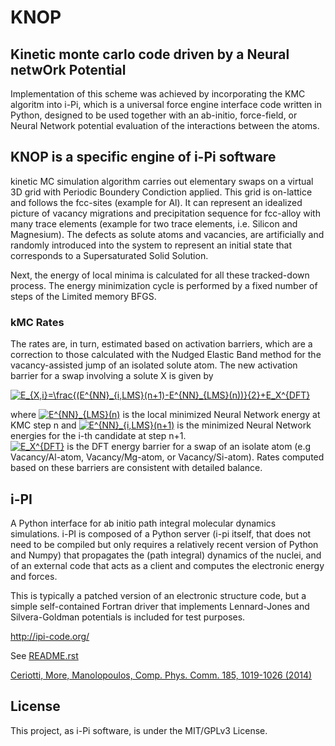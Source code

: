 # KNOP

## Kinetic monte carlo code driven by a Neural netwOrk Potential
  
  Implementation of this scheme was achieved by incorporating the KMC algoritm into i-Pi, 
  which is a universal force engine interface code written in Python, designed to be used 
  together with an ab-initio, force-field, or Neural Network potential evaluation of the 
  interactions between the atoms.
 
## KNOP is a specific engine of i-Pi software
  kinetic MC simulation algorithm carries out elementary swaps on a virtual 3D grid with 
  Periodic Boundery Condiction applied. 
  This grid is on-lattice and  follows the fcc-sites (example for Al). It can represent an 
  idealized picture of vacancy migrations and precipitation sequence for fcc-alloy with 
  many trace elements (example for two trace elements, i.e. Silicon and Magnesium). 
  The defects as solute atoms and vacancies, are artificially and randomly introduced into 
  the system to represent an initial state that corresponds to a Supersaturated Solid Solution.
  
  Next, the energy of local minima is calculated for all these tracked-down process. 
  The energy minimization cycle is performed by a fixed number of steps of the Limited memory BFGS. 

### kMC Rates

   The rates are, in turn, estimated based on activation barriers, which are a correction to those 
   calculated with the Nudged Elastic Band method for the vacancy-assisted jump of an isolated solute atom. 
   The new activation barrier for a swap involving a solute X is given by
   
 <a href="https://www.codecogs.com/eqnedit.php?latex=E_{X,i}=\frac{(E^{NN}_{i,LMS}(n&plus;1)-E^{NN}_{LMS}(n))}{2}&plus;E_X^{DFT}" target="_blank"><img src="https://latex.codecogs.com/gif.latex?E_{X,i}=\frac{(E^{NN}_{i,LMS}(n&plus;1)-E^{NN}_{LMS}(n))}{2}&plus;E_X^{DFT}" title="E_{X,i}=\frac{(E^{NN}_{i,LMS}(n+1)-E^{NN}_{LMS}(n))}{2}+E_X^{DFT}" /></a>
  
  where <a href="https://www.codecogs.com/eqnedit.php?latex=E^{NN}_{LMS}(n)" target="_blank"><img src="https://latex.codecogs.com/gif.latex?E^{NN}_{LMS}(n)" title="E^{NN}_{LMS}(n)" /></a> is the local minimized Neural Network energy at KMC 
  step n and <a href="https://www.codecogs.com/eqnedit.php?latex=E^{NN}_{i,LMS}(n&plus;1)" target="_blank"><img src="https://latex.codecogs.com/gif.latex?E^{NN}_{i,LMS}(n&plus;1)" title="E^{NN}_{i,LMS}(n+1)" /></a>   is the minimized Neural Network energies for the i-th candidate at step n+1.  
  <a href="https://www.codecogs.com/eqnedit.php?latex=E_X^{DFT}" target="_blank"><img src="https://latex.codecogs.com/gif.latex?E_X^{DFT}" title="E_X^{DFT}" /></a> is the DFT energy barrier for a swap of an isolate atom (e.g Vacancy/Al-atom, 
  Vacancy/Mg-atom, or Vacancy/Si-atom).
  Rates computed based on these barriers are consistent with detailed balance.

## i-PI
 
  A Python interface for ab initio path integral molecular dynamics simulations.
  i-PI is composed of a Python server (i-pi itself, that does not need to be
  compiled but only requires a relatively recent version of Python and Numpy)
  that propagates the (path integral) dynamics of the nuclei, and of an external
  code that acts as a client and computes the electronic energy and forces.
  
  This is typically a patched version of an electronic structure code, but a
  simple self-contained Fortran driver that implements Lennard-Jones and
  Silvera-Goldman potentials is included for test purposes.
 
  http://ipi-code.org/   
  
  See [README.rst](README.rst)
  
  [Ceriotti, More, Manolopoulos, Comp. Phys. Comm. 185, 1019-1026 (2014)](https://www.sciencedirect.com/science/article/pii/S001046551300372X?via%3Dihub)

## License

This project, as i-Pi software, is under the MIT/GPLv3 License.
